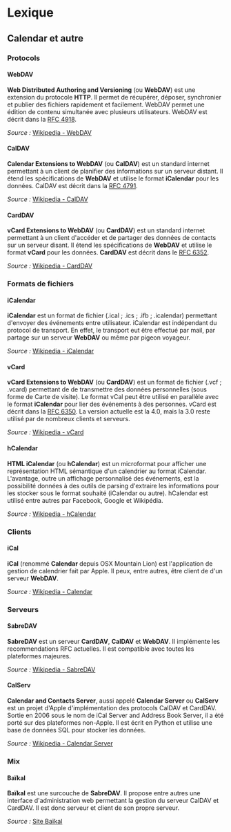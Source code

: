 Lexique
=======

Calendar et autre
-----------------

### Protocols

#### WebDAV

**Web Distributed Authoring and Versioning** (ou **WebDAV**) est une extension du protocole **HTTP**. Il permet de récupérer, déposer, synchronier et publier des fichiers rapidement et facilement. WebDAV permet une édition de contenu simultanée avec plusieurs utilisateurs. WebDAV est décrit dans la [RFC 4918](http://tools.ietf.org/html/rfc4918).

*Source :* [Wikipedia - WebDAV](http://en.wikipedia.org/wiki/WebDAV)


#### CalDAV

**Calendar Extensions to WebDAV** (ou **CalDAV**) est un standard internet permettant à un client de planifier des informations sur un serveur distant. Il étend les spécifications de **WebDAV** et utilise le format **iCalendar** pour les données. CalDAV est décrit dans la [RFC 4791](http://tools.ietf.org/html/rfc4791).

*Source :* [Wikipedia - CalDAV](http://en.wikipedia.org/wiki/CalDAV)


#### CardDAV

**vCard Extensions to WebDAV** (ou **CardDAV**) est un standard internet permettant à un client d'accéder et de partager des données de contacts sur un serveur disant. Il étend les spécifications de **WebDAV** et utilise le format **vCard** pour les données. **CardDAV** est décrit dans le [RFC 6352](http://tools.ietf.org/html/rfc6352).

*Source :* [Wikipedia - CardDAV](http://en.wikipedia.org/wiki/CardDAV)


### Formats de fichiers


#### iCalendar

**iCalendar** est un format de fichier (.ical ; .ics ; .ifb ; .icalendar) permettant d'envoyer des événements entre utilisateur. iCalendar est indépendant du protocol de transport. En effet, le transport eut être effectué par mail, par partage sur un serveur **WebDAV** ou même par pigeon voyageur.

*Source :* [Wikipedia - iCalendar](http://en.wikipedia.org/wiki/ICalendar)


#### vCard

**vCard Extensions to WebDAV** (ou **CardDAV**) est un format de fichier (.vcf ; .vcard) permettant de de transmettre des données personnelles (sous forme de Carte de visite). Le format vCal peut être utilisé en parallèle avec le format **iCalendar** pour lier des événements à des personnes. vCard est décrit dans la [RFC 6350](http://tools.ietf.org/html/rfc6350). La version actuelle est la 4.0, mais la 3.0 reste utilisé par de nombreux clients et serveurs.

*Source :* [Wikipedia - vCard](http://en.wikipedia.org/wiki/VCard)


#### hCalendar

**HTML iCalendar** (ou **hCalendar**) est un microformat pour afficher une représentation HTML sémantique d'un calendrier au format iCalendar. L'avantage, outre un affichage personnalisé des événements, est la possibilité données à des outils de parsing d'extraire les informations pour les stocker sous le format souhaité (iCalendar ou autre). hCalendar est utilisé entre autres par Facebook, Google et Wikipédia.

*Source :* [Wikipedia - hCalendar](http://en.wikipedia.org/wiki/HCalendar)


### Clients


#### iCal

**iCal** (renommé **Calendar** depuis OSX Mountain Lion) est l'application de gestion de calendrier fait par Apple. Il peux, entre autres, être client de d'un serveur **WebDAV**.

*Source :* [Wikipedia - Calendar](http://en.wikipedia.org/wiki/Calendar_%28application%29)


### Serveurs


#### SabreDAV

**SabreDAV** est un serveur **CardDAV**, **CalDAV** et **WebDAV**. Il implémente les recommendations RFC actuelles. Il est compatible avec toutes les plateformes majeures.

*Source :* [Wikipedia - SabreDAV](http://en.wikipedia.org/wiki/SabreDAV)


#### CalServ

**Calendar and Contacts Server**, aussi appelé **Calendar Server** ou **CalServ** est un projet d'Apple d'implémentation des protocols CalDAV et CardDAV. Sortie en 2006 sous le nom de iCal Server and Address Book Server, il a été porté sur des plateformes non-Apple. Il est écrit en Python et utilise une base de données SQL pour stocker les données.

*Source :* [Wikipedia - Calendar Server](http://en.wikipedia.org/wiki/Calendar_and_Contacts_Server)


### Mix


#### Baïkal

**Baïkal** est une surcouche de **SabreDAV**. Il propose entre autres une interface d'administration web permettant la gestion du serveur CalDAV et CardDAV. Il est donc serveur et client de son propre serveur.

*Source :* [Site Baïkal](http://baikal-server.com/)